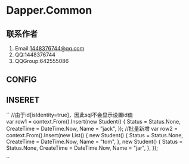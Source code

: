 # Dapper.Common

## 联系作者
  1. Email:1448376744@qq.com
  2. QQ:1448376744
  3. QQGroup:642555086

## CONFIG


## INSERET
``
//由于id[isIdentity=true]，因此sql不会显示设置id值   
 var row1 = context.From<Student>().Insert(new Student()
{
    Status = Status.None,
    CreateTime = DateTime.Now,
    Name = "jack",
});
//批量新增
var row2 = context.From<Student>().Insert(new List<Student>()
{
    new Student()
    {
        Status = Status.None,
        CreateTime = DateTime.Now,
        Name = "tom",
    },
     new Student()
    {
        Status = Status.None,
        CreateTime = DateTime.Now,
        Name = "jar",
    },
});

``
  
